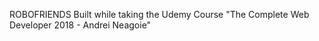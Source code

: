 ROBOFRIENDS
Built while taking the Udemy Course "The Complete Web Developer 2018 - Andrei Neagoie"

